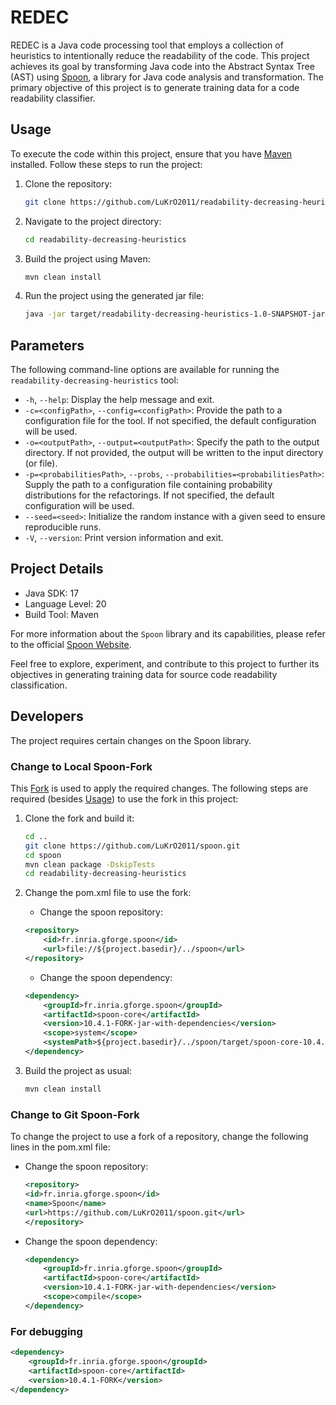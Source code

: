 # REDEC

REDEC is a Java code processing tool that employs a collection of heuristics to intentionally reduce the readability of
the code. 
This project achieves its goal by transforming Java code into the Abstract Syntax Tree (AST) using [Spoon](https://github.com/LuKrO2011/spoon.git),
a library for Java code analysis and transformation.
The primary objective of this project is to generate training data for a code readability classifier.

## Usage

To execute the code within this project, ensure that you have [Maven](https://maven.apache.org/) installed. Follow these
steps to run the project:

1. Clone the repository:
   ```bash
   git clone https://github.com/LuKrO2011/readability-decreasing-heuristics.git

2. Navigate to the project directory:
   ```bash
   cd readability-decreasing-heuristics
   ```

3. Build the project using Maven:
   ```bash
   mvn clean install
   ```

4. Run the project using the generated jar file:
   ```bash
   java -jar target/readability-decreasing-heuristics-1.0-SNAPSHOT-jar-with-dependencies.jar <input-path> -o <output-path>
    ```

## Parameters

The following command-line options are available for running the `readability-decreasing-heuristics` tool:

- `-h`, `--help`: Display the help message and exit.
- `-c=<configPath>`, `--config=<configPath>`: Provide the path to a configuration file for the tool. If not specified,
  the default configuration will be used.
- `-o=<outputPath>`, `--output=<outputPath>`: Specify the path to the output directory. If not provided, the output will
  be written to the input directory (or file).
- `-p=<probabilitiesPath>`, `--probs`, `--probabilities=<probabilitiesPath>`: Supply the path to a configuration file
  containing probability distributions for the refactorings. If not specified, the default configuration will be used.
- `--seed=<seed>`: Initialize the random instance with a given seed to ensure reproducible runs.
- `-V`, `--version`: Print version information and exit.

## Project Details

- Java SDK: 17
- Language Level: 20
- Build Tool: Maven

For more information about the `Spoon` library and its capabilities, please refer to the
official [Spoon Website](https://spoon.gforge.inria.fr).

Feel free to explore, experiment, and contribute to this project to further its objectives in generating training data
for source code readability classification.

## Developers

The project requires certain changes on the Spoon library.

### Change to Local Spoon-Fork

This [Fork](https://github.com/LuKrO2011/spoon.git) is used to apply the required changes. The following steps are
required (besides [Usage](#usage)) to use the fork in this project:

1. Clone the fork and build it:
    ```bash
    cd ..
    git clone https://github.com/LuKrO2011/spoon.git
    cd spoon
    mvn clean package -DskipTests
    cd readability-decreasing-heuristics
    ```

2. Change the pom.xml file to use the fork:
    - Change the spoon repository:
    ```xml
   <repository>
        <id>fr.inria.gforge.spoon</id>
        <url>file://${project.basedir}/../spoon</url>
    </repository>
    ```

    - Change the spoon dependency:
    ```xml
    <dependency>
        <groupId>fr.inria.gforge.spoon</groupId>
        <artifactId>spoon-core</artifactId>
        <version>10.4.1-FORK-jar-with-dependencies</version>
        <scope>system</scope>
        <systemPath>${project.basedir}/../spoon/target/spoon-core-10.4.1-FORK-jar-with-dependencies.jar</systemPath>
    </dependency>
    ```

3. Build the project as usual:
    ```bash
    mvn clean install
    ```

### Change to Git Spoon-Fork

To change the project to use a fork of a repository, change the following lines in the pom.xml file:

- Change the spoon repository:
    ```xml
    <repository>
    <id>fr.inria.gforge.spoon</id>
    <name>Spoon</name>
    <url>https://github.com/LuKrO2011/spoon.git</url>
    </repository>
    ```
  
- Change the spoon dependency:
  ```xml
  <dependency>
      <groupId>fr.inria.gforge.spoon</groupId>
      <artifactId>spoon-core</artifactId>
      <version>10.4.1-FORK-jar-with-dependencies</version>
      <scope>compile</scope>
  </dependency>
  ```

### For debugging
```xml
<dependency>
    <groupId>fr.inria.gforge.spoon</groupId>
    <artifactId>spoon-core</artifactId>
    <version>10.4.1-FORK</version>
</dependency>
```